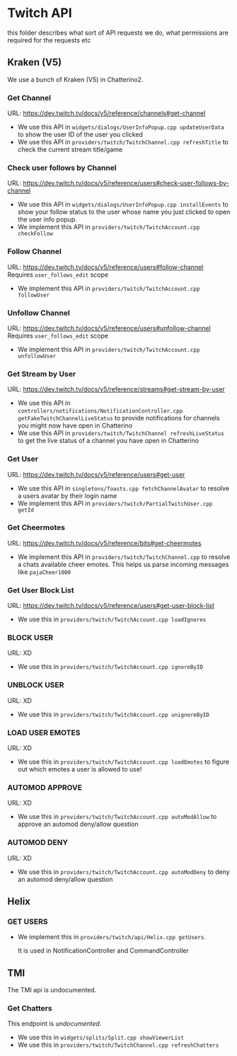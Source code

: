 # Twitch API
this folder describes what sort of API requests we do, what permissions are required for the requests etc

## Kraken (V5)
We use a bunch of Kraken (V5) in Chatterino2.

### Get Channel
URL: https://dev.twitch.tv/docs/v5/reference/channels#get-channel  

 * We use this API in `widgets/dialogs/UserInfoPopup.cpp updateUserData` to show the user ID of the user you clicked
 * We use this API in `providers/twitch/TwitchChannel.cpp refreshTitle` to check the current stream title/game

### Check user follows by Channel
URL: https://dev.twitch.tv/docs/v5/reference/users#check-user-follows-by-channel  

 * We use this API in `widgets/dialogs/UserInfoPopup.cpp installEvents` to show your follow status to the user whose name you just clicked to open the user info popup.
 * We implement this API in `providers/twitch/TwitchAccount.cpp checkFollow`

### Follow Channel
URL: https://dev.twitch.tv/docs/v5/reference/users#follow-channel  
Requires `user_follows_edit` scope  

 * We implement this API in `providers/twitch/TwitchAccount.cpp followUser`

### Unfollow Channel
URL: https://dev.twitch.tv/docs/v5/reference/users#unfollow-channel  
Requires `user_follows_edit` scope  

 * We implement this API in `providers/twitch/TwitchAccount.cpp unfollowUser`

### Get Stream by User
URL: https://dev.twitch.tv/docs/v5/reference/streams#get-stream-by-user  

 * We use this API in `controllers/notifications/NotificationController.cpp getFakeTwitchChannelLiveStatus` to provide notifications for channels you might now have open in Chatterino
 * We use this API in `providers/twitch/TwitchChannel refreshLiveStatus` to get the live status of a channel you have open in Chatterino

### Get User
URL: https://dev.twitch.tv/docs/v5/reference/users#get-user  

 * We use this API in `singletons/Toasts.cpp fetchChannelAvatar` to resolve a users avatar by their login name
 * We implement this API in `providers/twitch/PartialTwitchUser.cpp getId`

### Get Cheermotes
URL: https://dev.twitch.tv/docs/v5/reference/bits#get-cheermotes  

 * We implement this API in `providers/twitch/TwitchChannel.cpp` to resolve a chats available cheer emotes. This helps us parse incoming messages like `pajaCheer1000`

### Get User Block List
URL: https://dev.twitch.tv/docs/v5/reference/users#get-user-block-list  

 * We use this in `providers/twitch/TwitchAccount.cpp loadIgnores`

### BLOCK USER
URL: XD

 * We use this in `providers/twitch/TwitchAccount.cpp ignoreByID`

### UNBLOCK USER
URL: XD

 * We use this in `providers/twitch/TwitchAccount.cpp unignoreByID`

### LOAD USER EMOTES
URL: XD

 * We use this in `providers/twitch/TwitchAccount.cpp loadEmotes` to figure out which emotes a user is allowed to use!

### AUTOMOD APPROVE
URL: XD

 * We use this in `providers/twitch/TwitchAccount.cpp autoModAllow` to approve an automod deny/allow question

### AUTOMOD DENY
URL: XD

 * We use this in `providers/twitch/TwitchAccount.cpp autoModDeny` to deny an automod deny/allow question

## Helix


### GET USERS

 * We implement this in `providers/twitch/api/Helix.cpp getUsers`.

   It is used in NotificationController and CommandController

## TMI
The TMI api is undocumented.

### Get Chatters
This endpoint is *undocumented*.

 * We use this in `widgets/splits/Split.cpp showViewerList`
 * We use this in `providers/twitch/TwitchChannel.cpp refreshChatters`
